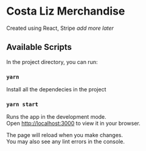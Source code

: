 # Costa Liz Merchandise

Created using React, Stripe _add more later_

## Available Scripts

In the project directory, you can run:

### `yarn`

Install all the dependecies in the project

### `yarn start`

Runs the app in the development mode.\
Open [http://localhost:3000](http://localhost:3000) to view it in your browser.

The page will reload when you make changes.\
You may also see any lint errors in the console.
